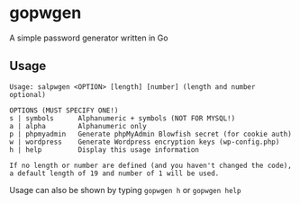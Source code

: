 gopwgen
=======

A simple password generator written in Go

Usage
-----
```
Usage: salpwgen <OPTION> [length] [number] (length and number optional)

OPTIONS (MUST SPECIFY ONE!)  
s | symbols      Alphanumeric + symbols (NOT FOR MYSQL!)  
a | alpha        Alphanumeric only  
p | phpmyadmin   Generate phpMyAdmin Blowfish secret (for cookie auth)  
w | wordpress    Generate Wordpress encryption keys (wp-config.php)  
h | help         Display this usage information  

If no length or number are defined (and you haven't changed the code), a default length of 19 and number of 1 will be used.
```
Usage can also be shown by typing `gopwgen h` or `gopwgen help`

